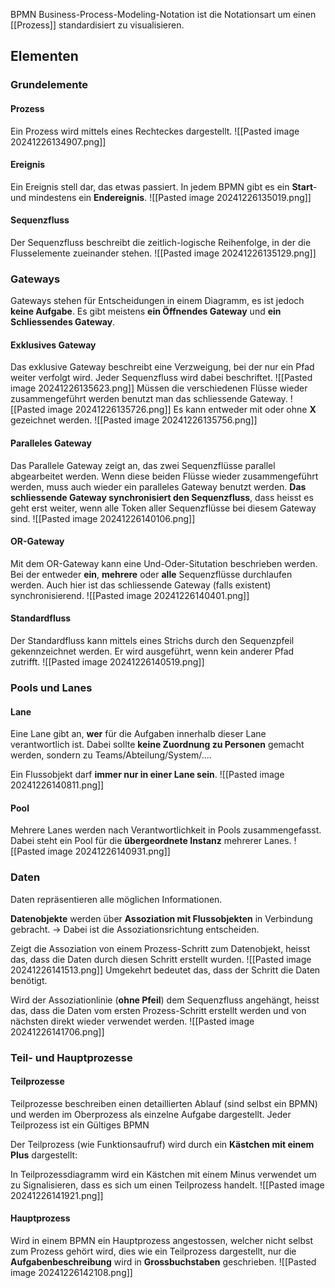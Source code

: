 BPMN Business-Process-Modeling-Notation ist die Notationsart um einen [[Prozess]] standardisiert zu visualisieren.

## Elementen
### Grundelemente
#### Prozess
Ein Prozess wird mittels eines Rechteckes dargestellt.
![[Pasted image 20241226134907.png]]
#### Ereignis
Ein Ereignis stell dar, das etwas passiert. In jedem BPMN gibt es ein **Start**- und mindestens ein **Endereignis**.
![[Pasted image 20241226135019.png]]
#### Sequenzfluss
Der Sequenzfluss beschreibt die zeitlich-logische Reihenfolge, in der die Flusselemente zueinander stehen.
![[Pasted image 20241226135129.png]]
### Gateways
Gateways stehen für Entscheidungen in einem Diagramm, es ist jedoch **keine Aufgabe**.
Es gibt meistens **ein Öffnendes Gateway** und **ein Schliessendes Gateway**.
#### Exklusives Gateway
Das exklusive Gateway beschreibt eine Verzweigung, bei der nur ein Pfad weiter verfolgt wird.
Jeder Sequenzfluss wird dabei beschriftet.
![[Pasted image 20241226135623.png]]
Müssen die verschiedenen Flüsse wieder zusammengeführt werden benutzt man das schliessende Gateway.
![[Pasted image 20241226135726.png]]
Es kann entweder mit oder ohne **X** gezeichnet werden.
![[Pasted image 20241226135756.png]]
#### Paralleles Gateway
Das Parallele Gateway zeigt an, das zwei Sequenzflüsse parallel abgearbeitet werden. Wenn diese beiden Flüsse wieder zusammengeführt werden, muss auch wieder ein paralleles Gateway benutzt werden.
**Das schliessende Gateway synchronisiert den Sequenzfluss**, dass heisst es geht erst weiter, wenn alle Token aller Sequenzflüsse bei diesem Gateway sind.
![[Pasted image 20241226140106.png]]
#### OR-Gateway
Mit dem OR-Gateway kann eine Und-Oder-Situtation beschrieben werden. Bei der entweder **ein**, **mehrere** oder **alle** Sequenzflüsse durchlaufen werden.
Auch hier ist das schliessende Gateway (falls existent) synchronisierend.
![[Pasted image 20241226140401.png]]
#### Standardfluss
Der Standardfluss kann mittels eines Strichs durch den Sequenzpfeil gekennzeichnet werden. Er wird ausgeführt, wenn kein anderer Pfad zutrifft.
![[Pasted image 20241226140519.png]]
### Pools und Lanes
#### Lane
Eine Lane gibt an, **wer** für die Aufgaben innerhalb dieser Lane verantwortlich ist.
Dabei sollte **keine Zuordnung zu Personen** gemacht werden, sondern zu Teams/Abteilung/System/....

Ein Flussobjekt darf **immer nur in einer Lane sein**.
![[Pasted image 20241226140811.png]]
#### Pool
Mehrere Lanes werden nach Verantwortlichkeit in Pools zusammengefasst.
Dabei steht ein Pool für die **übergeordnete Instanz** mehrerer Lanes.
![[Pasted image 20241226140931.png]]
### Daten
Daten repräsentieren alle möglichen Informationen.

**Datenobjekte** werden über **Assoziation mit Flussobjekten** in Verbindung gebracht.
-> Dabei ist die Assoziationsrichtung entscheiden.

Zeigt die Assoziation von einem Prozess-Schritt zum Datenobjekt, heisst das, dass die Daten durch diesen Schritt erstellt wurden.
![[Pasted image 20241226141513.png]]
Umgekehrt bedeutet das, dass der Schritt die Daten benötigt.

Wird der Assoziationlinie (**ohne Pfeil**) dem Sequenzfluss angehängt, heisst das, dass die Daten vom ersten Prozess-Schritt erstellt werden und von nächsten direkt wieder verwendet werden.
![[Pasted image 20241226141706.png]]

### Teil- und Hauptprozesse
#### Teilprozesse 
Teilprozesse beschreiben einen detaillierten Ablauf (sind selbst ein BPMN) und werden im Oberprozess als einzelne Aufgabe dargestellt.
Jeder Teilprozess ist ein Gültiges BPMN

Der Teilprozess (wie Funktionsaufruf) wird durch ein **Kästchen mit einem Plus** dargestellt:

In Teilprozessdiagramm wird ein Kästchen mit einem Minus verwendet um zu Signalisieren, dass es sich um einen Teilprozess handelt.
![[Pasted image 20241226141921.png]]
#### Hauptprozess
Wird in einem BPMN ein Hauptprozess angestossen, welcher nicht selbst zum Prozess gehört wird, dies wie ein Teilprozess dargestellt, nur die **Aufgabenbeschreibung** wird in **Grossbuchstaben** geschrieben.
![[Pasted image 20241226142108.png]]